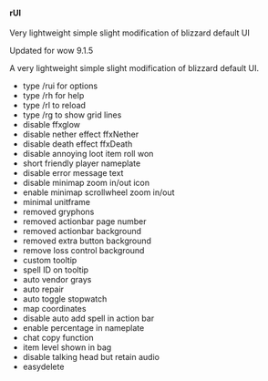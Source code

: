 #### rUI
Very lightweight simple slight modification of blizzard default UI

Updated for wow 9.1.5

A very lightweight simple slight modification of blizzard default UI.

- type /rui for options
- type /rh for help
- type /rl to reload
- type /rg to show grid lines
- disable ffxglow
- disable nether effect ffxNether
- disable death effect ffxDeath
- disable annoying loot item roll won
- short friendly player nameplate
- disable error message text
- disable minimap zoom in/out icon
- enable minimap scrollwheel zoom in/out
- minimal unitframe
- removed gryphons
- removed actionbar page number
- removed actionbar background
- removed extra button background
- remove loss control background
- custom tooltip
- spell ID on tooltip
- auto vendor grays
- auto repair
- auto toggle stopwatch
- map coordinates
- disable auto add spell in action bar
- enable percentage in nameplate
- chat copy function
- item level shown in bag
- disable talking head but retain audio
- easydelete
